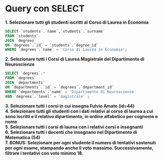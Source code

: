 # Query con SELECT

**1. Selezionare tutti gli studenti iscritti al Corso di Laurea in Economia**

```sql
SELECT `students`.`name`,`students`.`surname`
FROM `students`
JOIN `degrees`
ON `degrees`.`id` = `students`.`degree_id`
WHERE `degrees`.`name` = 'Corso di Laurea in Economia';
```

**2. Selezionare tutti i Corsi di Laurea Magistrale del Dipartimento di Neuroscienze**

```sql
SELECT `degrees`.*
FROM `degrees`
JOIN `departments`
ON `departments`.`id` = `degrees`.`department_id`
WHERE `departments`.`name` = 'Dipartimento di Neuroscienze'
AND `degrees`.`level` = 'magistrale' ;
```

**3. Selezionare tutti i corsi in cui insegna Fulvio Amato (id=44)**  
**4. Selezionare tutti gli studenti con i dati relativi al corso di laurea a cui sono iscritti e il relativo dipartimento, in ordine alfabetico per cognome e nome**  
**5. Selezionare tutti i corsi di laurea con i relativi corsi e insegnanti**  
**6. Selezionare tutti i docenti che insegnano nel Dipartimento di Matematica (54)**  
**7. BONUS: Selezionare per ogni studente il numero di tentativi sostenuti per ogni esame, stampando anche il voto massimo. Successivamente, filtrare i tentativi con voto minimo 18.**
